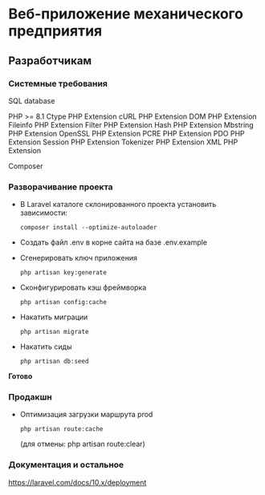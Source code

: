 
# Веб-приложение механического предприятия

## Разработчикам

### Системные требования

SQL database

PHP >= 8.1
Ctype PHP Extension
cURL PHP Extension
DOM PHP Extension
Fileinfo PHP Extension
Filter PHP Extension
Hash PHP Extension
Mbstring PHP Extension
OpenSSL PHP Extension
PCRE PHP Extension
PDO PHP Extension
Session PHP Extension
Tokenizer PHP Extension
XML PHP Extension

Composer

### Разворачивание проекта

- В Laravel каталоге склонированного проекта установить зависимости:

    `composer install --optimize-autoloader`

- Создать файл .env в корне сайта на базе .env.example

- Сгенерировать ключ приложения

    `php artisan key:generate`

- Сконфигурировать кэш фреймворка

    `php artisan config:cache`

- Накатить миграции

    `php artisan migrate`

- Накатить сиды

    `php artisan db:seed`

**Готово**

### Продакшн

* Оптимизация загрузки маршрута prod

    `php artisan route:cache`

    (для отмены: php artisan route:clear)

### Документация и остальное

<https://laravel.com/docs/10.x/deployment>
